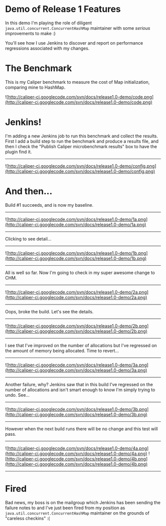 # Demo of Release 1 Features #

In this demo I'm playing the role of diligent `java.util.concurrent.ConcurrentHashMap` maintainer with some _serious_ improvements to make :)

You'll see how I use Jenkins to discover and report on performance regressions associated with my changes.

# The Benchmark #
This is my Caliper benchmark to measure the cost of Map initialization, comparing mine to HashMap.


![http://caliper-ci.googlecode.com/svn/docs/release1.0-demo/code.png](http://caliper-ci.googlecode.com/svn/docs/release1.0-demo/code.png)


# Jenkins! #

I'm adding a new Jenkins job to run this benchmark and collect the results. First I add a build step to run the benchmark and produce a results file, and then I check the "Publish Caliper microbenchmark results" box to have the plugin find it.



---

![http://caliper-ci.googlecode.com/svn/docs/release1.0-demo/config.png](http://caliper-ci.googlecode.com/svn/docs/release1.0-demo/config.png)


# And then... #

Build #1 succeeds, and is now my baseline.



---

![http://caliper-ci.googlecode.com/svn/docs/release1.0-demo/1a.png](http://caliper-ci.googlecode.com/svn/docs/release1.0-demo/1a.png)

---


Clicking to see detail...


---

![http://caliper-ci.googlecode.com/svn/docs/release1.0-demo/1b.png](http://caliper-ci.googlecode.com/svn/docs/release1.0-demo/1b.png)

---


All is well so far. Now I'm going to check in my super awesome change to CHM.



---

![http://caliper-ci.googlecode.com/svn/docs/release1.0-demo/2a.png](http://caliper-ci.googlecode.com/svn/docs/release1.0-demo/2a.png)

---


Oops, broke the build. Let's see the details.


---

![http://caliper-ci.googlecode.com/svn/docs/release1.0-demo/2b.png](http://caliper-ci.googlecode.com/svn/docs/release1.0-demo/2b.png)

---


I see that I've improved on the number of allocations but I've regressed on the amount of memory being allocated. Time to revert...


---

![http://caliper-ci.googlecode.com/svn/docs/release1.0-demo/3a.png](http://caliper-ci.googlecode.com/svn/docs/release1.0-demo/3a.png)

---


Another failure, why? Jenkins saw that in this build I've regressed on the number of allocations and isn't smart enough to know I'm simply trying to undo. See...


---

![http://caliper-ci.googlecode.com/svn/docs/release1.0-demo/3b.png](http://caliper-ci.googlecode.com/svn/docs/release1.0-demo/3b.png)

---


However when the next build runs there will be no change and this test will pass.


---

![http://caliper-ci.googlecode.com/svn/docs/release1.0-demo/4a.png](http://caliper-ci.googlecode.com/svn/docs/release1.0-demo/4a.png)
![http://caliper-ci.googlecode.com/svn/docs/release1.0-demo/4b.png](http://caliper-ci.googlecode.com/svn/docs/release1.0-demo/4b.png)

---



# Fired #

Bad news, my boss is on the mailgroup which Jenkins has been sending the failure notes to and I've just been fired from my position as `java.util.concurrent.ConcurrentHashMap` maintainer on the grounds of "careless checkins" :(
